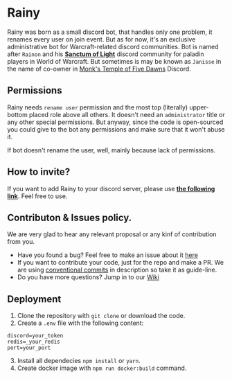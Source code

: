 # Rainy

Rainy was born as a small discord bot, that handles only one problem, it renames every user on join event. But as for now, it's an exclusive administrative bot for Warcraft-related discord communities. Bot is named after `Rainon` and his [**Sanctum of Light**](https://discord.com/invite/sanctumoflight) discord community for paladin players in World of Warcraft. But sometimes is may be known as `Janisse` in the name of co-owner in [Monk's Temple of Five Dawns](https://discord.com/invite/fYSNb5U) Discord.

## Permissions

Rainy needs `rename user` permission and the most top (literally) upper-bottom placed role above all others. It doesn't need an `administrator` title or any other special permissions. But anyway, since the code is open-sourced you could give to the bot any permissions and make sure that it won't abuse it.

If bot doesn't rename the user, well, mainly because lack of permissions.


## How to invite?

If you want to add Rainy to your discord server, please use **[the following link](https://discord.com/oauth2/authorize?client_id=760782052986978335&scope=bot)**. Feel free to use.


## Contributon & Issues policy.

We are very glad to hear any relevant proposal or any kinf of contribution from you. 

 - Have you found a bug? Feel free to make an issue about it [here](https://github.com/AlexZeDim/rainy/issues)
 - If you want to contribute your code, just for the repo and make a PR. We are using [conventional commits](https://www.conventionalcommits.org/en/v1.0.0/) in description so take it as guide-line.
 - Do you have more questions? Jump in to our [Wiki](https://github.com/AlexZeDim/rainy/wiki/)



## Deployment

1. Clone the repository with `git clone` or download the code.
2. Create a `.env` file with the following content:

```
discord=your_token
redis=_your_redis
port=your_port
```
3. Install all dependecies `npm install` or `yarn`.
4. Create docker image with `npm run docker:build` command.

